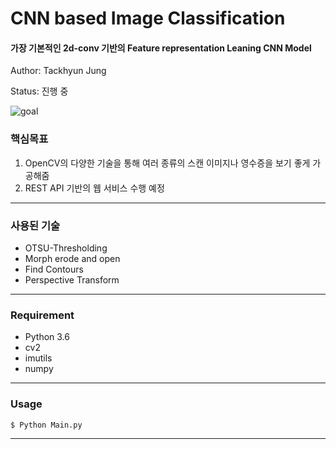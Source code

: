 # CNN based Image Classification
#### 가장 기본적인 2d-conv 기반의 Feature representation Leaning CNN Model

Author: Tackhyun Jung

Status: 진행 중

![goal](https://user-images.githubusercontent.com/41291493/108651705-b2cd0900-7505-11eb-8365-f7ae7a09d022.png)

### 핵심목표
1) OpenCV의 다양한 기술을 통해 여러 종류의 스캔 이미지나 영수증을 보기 좋게 가공해줌
2) REST API 기반의 웹 서비스 수행 예정

---

### 사용된 기술
* OTSU-Thresholding
* Morph erode and open
* Find Contours
* Perspective Transform

---

### Requirement
* Python 3.6
* cv2
* imutils
* numpy

---

### Usage

```
$ Python Main.py
```

---
